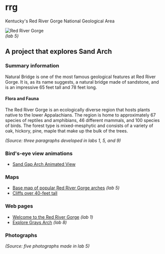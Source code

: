 # rrg

Kentucky's Red River Gorge National Geological Area

![Red River Gorge](https://tastyfreeze.github.io/rrg/images/rrg_orange.png)   
*(lab 5)*

## A project that explores Sand Arch

### Summary information 

Natural Bridge is one of the most famous geological features at Red River Gorge. It is, as its name suggests, a natural bridge made of sandstone, and is an impressive 65 feet tall and 78 feet long.

#### Flora and Fauna

The Red River Gorge is an ecologically diverse region that hosts plants native to the lower Appalachians. The region is home to approximately 67 species of reptiles and amphibians, 46 different mammals, and 100 species of birds. The forest type is mixed-mesphytic and consists of a variety of oak, hickory, pine, maple that make up the bulk of the trees.

*(Source: three paragraphs developed in labs 1, 5, and 9)*


### Bird's-eye view animations

* [Sand Gap Arch Animated View](https://youtu.be/bp1xrO2mDiw)

### Maps 

* [Base map of popular Red River Gorge arches](#) *(lab 5)*
* [Cliffs over 40-feet tall](Sand_gap_72dpi.jpg) 

### Web pages 

* [Welcome to the Red River Gorge](https://tastyfreeze.github.io/rrg/) *(lab 1)*
* [Explore Grays Arch](https://tastyfreeze.github.io/rrg/graysarch/) *(lab 8)*

### Photographs


*(Source: five photographs made in lab 5)*